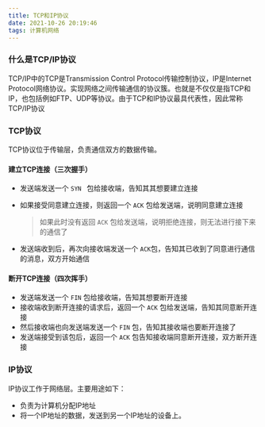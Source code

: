 ```yaml
---
title: TCP和IP协议
date: 2021-10-26 20:19:46
tags: 计算机网络
---
```


### 什么是TCP/IP协议

TCP/IP中的TCP是Transmission Control Protocol传输控制协议，IP是Internet
Protocol网络协议。实现网络之间传输通信的协议簇。也就是不仅仅是指TCP和IP，也包括例如FTP、UDP等协议。由于TCP和IP协议最具代表性，因此常称TCP/IP协议

### TCP协议

TCP协议位于传输层，负责通信双方的数据传输。

#### 建立TCP连接（三次握手）

* 发送端发送一个 `SYN ` 包给接收端，告知其其想要建立连接

* 如果接受同意建立连接，则返回一个 `ACK` 包给发送端，说明同意建立连接

  > 如果此时没有返回 `ACK` 包给发送端，说明拒绝连接，则无法进行接下来的通信了

* 发送端收到后，再次向接收端发送一个 `ACK`包，告知其已收到了同意进行通信的消息，双方开始通信

#### 断开TCP连接（四次挥手）

* 发送端发送一个 `FIN` 包给接收端，告知其想要断开连接
* 接收端收到断开连接的请求后，返回一个 `ACK` 包给发送端，告知其同意断开连接
* 然后接收端也向发送端发送一个 `FIN` 包，告知其接收端也要断开连接了
* 发送端接受到该包后，返回一个 `ACK` 包告知接收端同意断开连接，双方断开连接

### IP协议

IP协议工作于网络层。主要用途如下：

* 负责为计算机分配IP地址
* 将一个IP地址的数据，发送到另一个IP地址的设备上。

